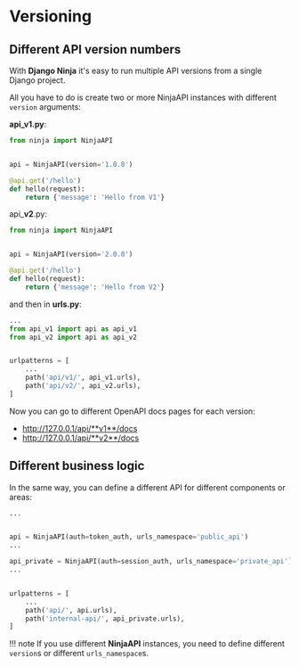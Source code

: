 # Versioning

## Different API version numbers

With **Django Ninja** it's easy to run multiple API versions from a single Django project.

All you have to do is create two or more NinjaAPI instances with different `version` arguments:


**api_v1.py**:

```Python hl_lines="4"
from ninja import NinjaAPI


api = NinjaAPI(version='1.0.0')

@api.get('/hello')
def hello(request):
    return {'message': 'Hello from V1'}

```


api_**v2**.py:

```Python hl_lines="4"
from ninja import NinjaAPI


api = NinjaAPI(version='2.0.0')

@api.get('/hello')
def hello(request):
    return {'message': 'Hello from V2'}
```


and then in **urls.py**:

```Python hl_lines="8 9"
...
from api_v1 import api as api_v1
from api_v2 import api as api_v2


urlpatterns = [
    ...
    path('api/v1/', api_v1.urls),
    path('api/v2/', api_v2.urls),
]

```


Now you can go to different OpenAPI docs pages for each version:

 - http://127.0.0.1/api/**v1**/docs
 - http://127.0.0.1/api/**v2**/docs



## Different business logic

In the same way, you can define a different API for different components or areas:

```Python hl_lines="4 7"
...


api = NinjaAPI(auth=token_auth, urls_namespace='public_api')
...

api_private = NinjaAPI(auth=session_auth, urls_namespace='private_api')
...


urlpatterns = [
    ...
    path('api/', api.urls),
    path('internal-api/', api_private.urls),
]

```
!!! note
    If you use different **NinjaAPI** instances, you need to define different `version`s or different `urls_namespace`s.
